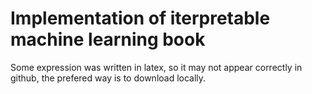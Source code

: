 # Implementation of iterpretable machine learning book

Some expression was written in latex, so it may not appear correctly in github, the prefered way is to download locally.
